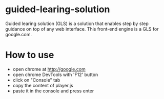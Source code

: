 # guided-learing-solution

Guided learing solution (GLS) is a solution that enables step by step guidance on top of any web interface.
This front-end engine is a GLS for google.com.


# How to use

* open chrome at http://google.com
* open chrome DevTools with 'F12' button
* click on "Console" tab
* copy the content of player.js
* paste it in the console and press enter
